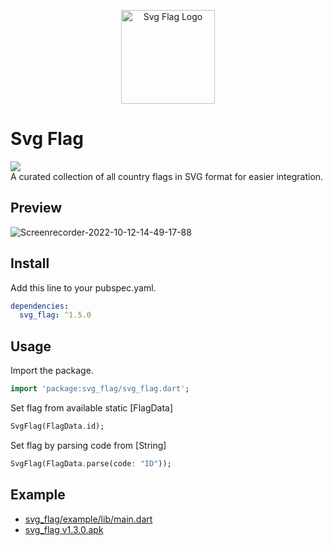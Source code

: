 <p align="center">
  <img src="https://user-images.githubusercontent.com/45191605/272771716-70c922b2-59c3-4236-ad83-0ac8c6715ca2.png" alt="Svg Flag Logo" width="150">
</p>

# Svg Flag

<a href='https://pub.dev/packages/svg_flag'><img src='https://img.shields.io/pub/v/svg_flag.svg?logo=flutter&color=blue&style=flat-square'/></a></br>
A curated collection of all country flags in SVG format for easier integration.

## Preview

![Screenrecorder-2022-10-12-14-49-17-88](https://user-images.githubusercontent.com/45191605/196086298-afef0dee-9370-4f90-a43c-511890577728.gif)

## Install

Add this line to your pubspec.yaml.

```yaml
dependencies:
  svg_flag: ^1.5.0
```

## Usage

Import the package.

```dart
import 'package:svg_flag/svg_flag.dart';
```

Set flag from available static [FlagData]

```dart
SvgFlag(FlagData.id);
```

Set flag by parsing code from [String]

```dart
SvgFlag(FlagData.parse(code: "ID"));
```

## Example

- <a href="https://github.com/Nialixus/svg_flag/blob/main/example/lib/main.dart">svg_flag/example/lib/main.dart</a>
- <a href="https://github.com/Nialixus/svg_flag/releases/tag/svg_flag-v1.3.0">svg_flag v1.3.0.apk</a>
